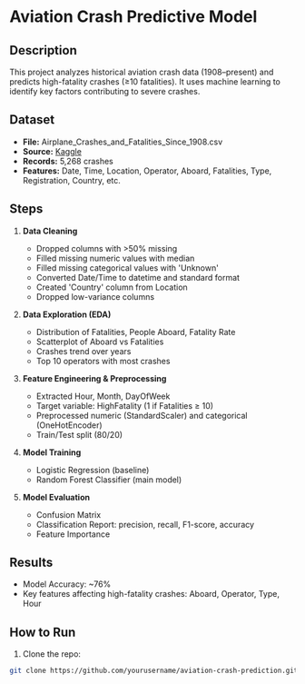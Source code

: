 # Aviation Crash Predictive Model

## Description
This project analyzes historical aviation crash data (1908–present) and predicts high-fatality crashes (≥10 fatalities). It uses machine learning to identify key factors contributing to severe crashes.

## Dataset
- **File:** Airplane_Crashes_and_Fatalities_Since_1908.csv
- **Source:** [Kaggle](https://www.kaggle.com/datasets/thedevastator/airplane-crashes-and-fatalities/data)
- **Records:** 5,268 crashes
- **Features:** Date, Time, Location, Operator, Aboard, Fatalities, Type, Registration, Country, etc.

## Steps
1. **Data Cleaning**
   - Dropped columns with >50% missing
   - Filled missing numeric values with median
   - Filled missing categorical values with 'Unknown'
   - Converted Date/Time to datetime and standard format
   - Created 'Country' column from Location
   - Dropped low-variance columns

2. **Data Exploration (EDA)**
   - Distribution of Fatalities, People Aboard, Fatality Rate
   - Scatterplot of Aboard vs Fatalities
   - Crashes trend over years
   - Top 10 operators with most crashes

3. **Feature Engineering & Preprocessing**
   - Extracted Hour, Month, DayOfWeek
   - Target variable: HighFatality (1 if Fatalities ≥ 10)
   - Preprocessed numeric (StandardScaler) and categorical (OneHotEncoder)
   - Train/Test split (80/20)

4. **Model Training**
   - Logistic Regression (baseline)
   - Random Forest Classifier (main model)

5. **Model Evaluation**
   - Confusion Matrix
   - Classification Report: precision, recall, F1-score, accuracy
   - Feature Importance

## Results
- Model Accuracy: ~76%
- Key features affecting high-fatality crashes: Aboard, Operator, Type, Hour

## How to Run
1. Clone the repo:
```bash
git clone https://github.com/yourusername/aviation-crash-prediction.git
